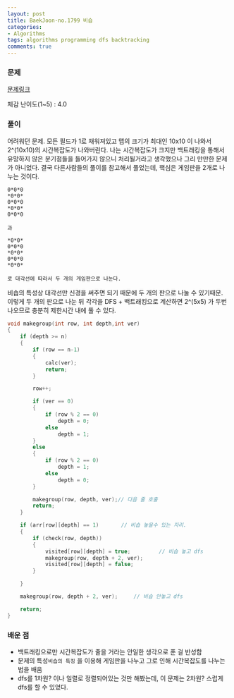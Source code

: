 ```yaml
---
layout: post
title: BaekJoon-no.1799 비숍
categories:
- Algorithms
tags: algorithms programming dfs backtracking
comments: true
---
```


### 문제

[문제링크](https://www.acmicpc.net/problem/1799)

체감 난이도(1~5) : 4.0

### 풀이

어려워던 문제. 
모든 필드가 1로 채워져있고 맵의 크기가 최대인 10x10 이 나와서 2^(10x10)의 시간복잡도가 나와버린다. 나는 시간복잡도가 크지만 백트래킹을 통해서 유망하지 않은 분기점들을 들어가지 않으니 처리될거라고 생각했으나 그리 만만한 문제가 아니었다.  결국 다른사람들의 풀이를 참고해서 풀었는데, 핵심은 게임판을 2개로 나누는 것이다.

```
0*0*0
*0*0*
0*0*0
*0*0*
0*0*0

과

*0*0*
0*0*0
*0*0*
0*0*0
*0*0*

로 대각선에 따라서 두 개의 게임판으로 나눈다.
```

비숍의 특성상 대각선만 신경을 써주면 되기 때문에 두 개의 판으로 나눌 수 있기때문.  이렇게 두 개의 판으로 나눈 뒤 각각을 DFS + 백트래킹으로 계산하면 2^(5x5) 가 두번 나오므로 충분히 제한시간 내에 풀 수 있다.


```c++
void makegroup(int row, int depth,int ver)
{
	if (depth >= n)
	{
		if (row == n-1)
		{
			calc(ver);
			return;
		}

		row++;

		if (ver == 0)
		{
			if (row % 2 == 0)
				depth = 0;
			else
				depth = 1;
		}
		else
		{
			if (row % 2 == 0)
				depth = 1;
			else
				depth = 0;
		}

		makegroup(row, depth, ver);// 다음 줄 호출
		return;
	}

	if (arr[row][depth] == 1)		// 비숍 놓을수 있는 자리.
	{
		if (check(row, depth))
		{
			visited[row][depth] = true;			// 비숍 놓고 dfs 
			makegroup(row, depth + 2, ver);
			visited[row][depth] = false;
		}

	}

	makegroup(row, depth + 2, ver);		// 비숍 안놓고 dfs

	return;
}
```


### 배운 점

- 백트래킹으로만 시간복잡도가 줄을 거라는 안일한 생각으로 푼 걸 반성함
- 문제의 특성`비숍의 특징` 을 이용해 게임판을 나누고 그로 인해 시간복잡도를 나누는 법을 배움
- dfs를 1차원? 이나 일렬로 정렬되어있는 것만 해봤는데, 이 문제는 2차원? 스럽게 dfs를 할 수 있었다.
